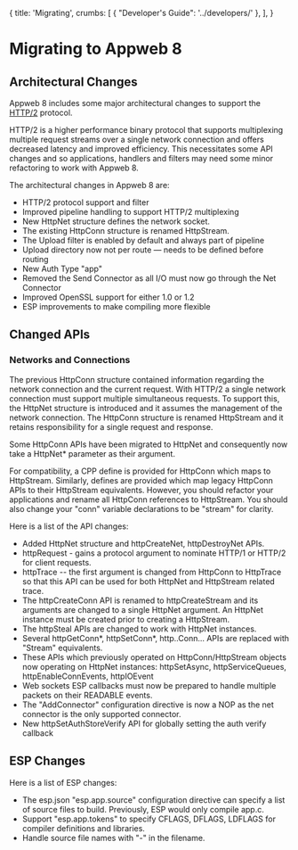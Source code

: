 {
    title:  'Migrating',
    crumbs: [
        { "Developer's Guide": '../developers/' },
    ],
}


# Migrating to Appweb 8

## Architectural Changes

Appweb 8 includes some major architectural changes to support the [HTTP/2](https://en.wikipedia.org/wiki/HTTP/2) protocol.

HTTP/2 is a higher performance binary protocol that supports multiplexing multiple request streams over a single network connection and offers decreased latency and improved efficiency. This necessitates some API changes and so applications, handlers and filters may need some minor refactoring to work with Appweb 8.

The architectural changes in Appweb 8 are:

* HTTP/2 protocol support and filter
* Improved pipeline handling to support HTTP/2 multiplexing
* New HttpNet structure defines the network socket.
* The existing HttpConn structure is renamed HttpStream.
* The Upload filter is enabled by default and always part of pipeline
* Upload directory now not per route — needs to be defined before routing
* New Auth Type "app"
* Removed the Send Connector as all I/O must now go through the Net Connector
* Improved OpenSSL support for either 1.0 or 1.2
* ESP improvements to make compiling more flexible

## Changed APIs

### Networks and Connections

The previous HttpConn structure contained information regarding the network connection and the current request. With HTTP/2 a single network connection must support multiple simultaneous requests. To support this, the HttpNet structure is introduced and it assumes the management of the network connection. The HttpConn structure is renamed HttpStream and it retains responsibility for a single request and response.

Some HttpConn APIs have been migrated to HttpNet and consequently now take a HttpNet* parameter as their argument.

For compatibility, a CPP define is provided for HttpConn which maps to HttpStream. Similarly, defines are provided which map legacy HttpConn APIs to their HttpStream equivalents. However, you should refactor your applications and rename all HttpConn references to HttpStream. You should also change your "conn" variable declarations to be "stream" for clarity.

Here is a list of the API changes:

- Added HttpNet structure and httpCreateNet, httpDestroyNet APIs.
- httpRequest - gains a protocol argument to nominate HTTP/1 or HTTP/2 for client requests.
- httpTrace -- the first argument is changed from HttpConn to HttpTrace so that this API can be used for both HttpNet and HttpStream related trace.
- The httpCreateConn API is renamed to httpCreateStream and its arguments are changed to a single HttpNet argument. An HttpNet instance must be created prior to creating a HttpStream.
- The httpSteal APIs are changed to work with HttpNet instances.
- Several httpGetConn*, httpSetConn*, http..Conn... APIs are replaced with "Stream" equivalents.
- These APIs which previously operated on HttpConn/HttpStream objects now operating on HttpNet instances: httpSetAsync, httpServiceQueues, httpEnableConnEvents, httpIOEvent
- Web sockets ESP callbacks must now be prepared to handle multiple packets on their READABLE events.
- The "AddConnector" configuration directive is now a NOP as the net connector is the only supported connector.
- New httpSetAuthStoreVerify API for globally setting the auth verify callback

## ESP Changes

Here is a list of ESP changes:

- The esp.json "esp.app.source" configuration directive can specify a list of source files to build. Previously, ESP would only compile app.c.
- Support "esp.app.tokens" to specify CFLAGS, DFLAGS, LDFLAGS for compiler definitions and libraries.
- Handle source file names with "-" in the filename. 
